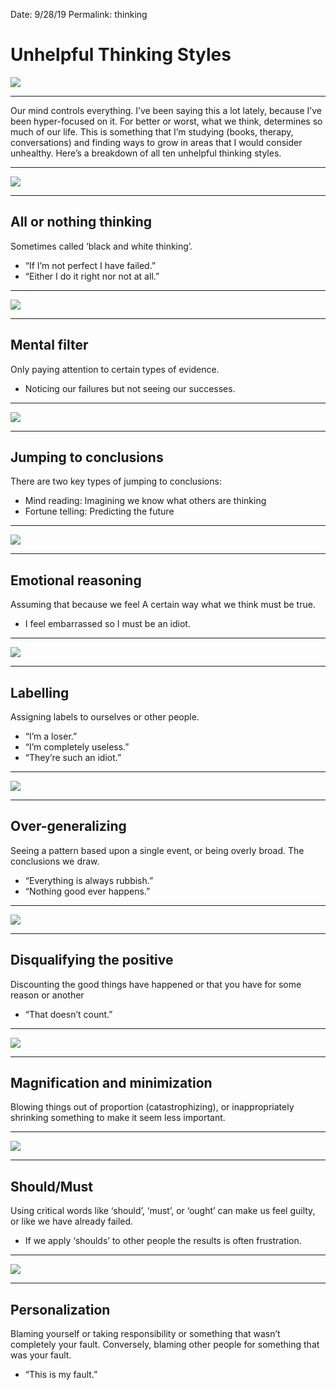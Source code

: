 Date: 9/28/19
Permalink: thinking

# Unhelpful Thinking Styles

![](https://i.imgur.com/xGNnecB.png)

---- 

Our mind controls everything. I’ve been saying this a lot lately, because I’ve been hyper-focused on it. For better or worst, what we think, determines so much of our life. This is something that I’m studying (books, therapy, conversations) and finding ways to grow in areas that I would consider unhealthy. Here’s a breakdown of all ten unhelpful thinking styles.

---- 

![](https://i.imgur.com/3rfB3Fn.jpg)

---- 

## All or nothing thinking

Sometimes called ‘black and white thinking’.

- “If I’m not perfect I have failed.”
- “Either I do it right nor not at all.”

---- 

![](https://i.imgur.com/8tSSGS5.jpg)

---- 

## Mental filter

Only paying attention to certain types of evidence. 

- Noticing our failures but not seeing our successes.

---- 

![](https://i.imgur.com/bif21wT.jpg)

---- 

## Jumping to conclusions

There are two key types of jumping to conclusions:

- Mind reading: Imagining we know what others are thinking
- Fortune telling: Predicting the future

---- 

![](https://i.imgur.com/4e1VLMf.jpg)

---- 

## Emotional reasoning

Assuming that because we feel A certain way what we think must be true.

- I feel embarrassed so I must be an idiot.

---- 

![](https://i.imgur.com/PnwdZuX.jpg)

---- 

## Labelling

Assigning labels to ourselves or other people.

- “I’m a loser.”
- “I’m completely useless.”
- “They’re such an idiot.”

---- 

![](https://i.imgur.com/Agen8wA.jpg)

---- 

## Over-generalizing

Seeing a pattern based upon a single event, or being overly broad. The conclusions we draw.

- “Everything is always rubbish.”
- “Nothing good ever happens.”

---- 

![](https://i.imgur.com/JFDWdiX.jpg)

---- 

## Disqualifying the positive

Discounting the good things have happened or that you have for some reason or another

- “That doesn’t count.”

---- 

![](https://i.imgur.com/FDjQuRS.jpg)

---- 

## Magnification and minimization

Blowing things out of proportion (catastrophizing), or inappropriately shrinking something to make it seem less important.

---- 

![](https://i.imgur.com/6Oh0FEz.jpg)

---- 

## Should/Must

Using critical words like ‘should’, ‘must’, or ‘ought’ can make us feel guilty, or like we have already failed.

- If we apply ‘shoulds’ to other people the results is often frustration.

---- 

![](https://i.imgur.com/lmJLaeJ.jpg)

---- 

## Personalization

Blaming yourself or taking responsibility or something that wasn’t completely your fault. Conversely, blaming other people for something that was your fault.

- “This is my fault.”